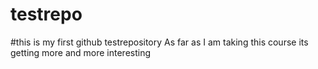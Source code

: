 # testrepo
#this is my first github testrepository
As far as I am taking this course its getting more and more interesting
